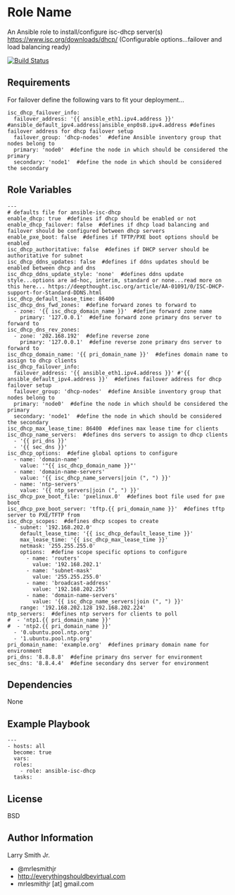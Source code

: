 Role Name
=========

An Ansible role to install/configure isc-dhcp server(s) https://www.isc.org/downloads/dhcp/ (Configurable options...failover and load balancing ready)

[![Build Status](https://travis-ci.org/mrlesmithjr/ansible-isc-dhcp.svg)](https://travis-ci.org/mrlesmithjr/ansible-isc-dhcp)

Requirements
------------
For failover define the following vars to fit your deployment...
````
isc_dhcp_failover_info:
  failover_address: '{{ ansible_eth1.ipv4.address }}' #ansible_default_ipv4.address|ansible_enp0s8.ipv4.address #defines failover address for dhcp failover setup
  failover_group: 'dhcp-nodes'  #define Ansible inventory group that nodes belong to
  primary: 'node0'  #define the node in which should be considered the primary
  secondary: 'node1'  #define the node in which should be considered the secondary
````

Role Variables
--------------

````
---
# defaults file for ansible-isc-dhcp
enable_dhcp: true  #defines if dhcp should be enabled or not
enable_dhcp_failover: false  #defines if dhcp load balancing and failover should be configured between dhcp servers
enable_pxe_boot: false  #defines if TFTP/PXE boot options should be enabled
isc_dhcp_authoritative: false  #defines if DHCP server should be authoritative for subnet
isc_dhcp_ddns_updates: false  #defines if ddns updates should be enabled between dhcp and dns
isc_dhcp_ddns_update_style: 'none'  #defines ddns update style...options are ad-hoc, interim, standard or none...read more on this here... https://deepthought.isc.org/article/AA-01091/0/ISC-DHCP-support-for-Standard-DDNS.html
isc_dhcp_default_lease_time: 86400
isc_dhcp_dns_fwd_zones:  #define forward zones to forward to
  - zone: '{{ isc_dhcp_domain_name }}'  #define forward zone name
    primary: '127.0.0.1'  #define forward zone primary dns server to forward to
isc_dhcp_dns_rev_zones:
  - zone: '202.168.192'  #define reverse zone
    primary: '127.0.0.1'  #define reverse zone primary dns server to forward to
isc_dhcp_domain_name: '{{ pri_domain_name }}'  #defines domain name to assign to dhcp clients
isc_dhcp_failover_info:
  failover_address: '{{ ansible_eth1.ipv4.address }}' #'{{ ansible_default_ipv4.address }}'  #defines failover address for dhcp failover setup
  failover_group: 'dhcp-nodes'  #define Ansible inventory group that nodes belong to
  primary: 'node0'  #define the node in which should be considered the primary
  secondary: 'node1'  #define the node in which should be considered the secondary
isc_dhcp_max_lease_time: 86400  #defines max lease time for clients
isc_dhcp_name_servers:  #defines dns servers to assign to dhcp clients
  - '{{ pri_dns }}'
  - '{{ sec_dns }}'
isc_dhcp_options:  #define global options to configure
  - name: 'domain-name'
    value: '"{{ isc_dhcp_domain_name }}"'
  - name: 'domain-name-servers'
    value: '{{ isc_dhcp_name_servers|join (", ") }}'
  - name: 'ntp-servers'
    value: '{{ ntp_servers|join (", ") }}'
isc_dhcp_pxe_boot_file: 'pxelinux.0'  #defines boot file used for pxe boot
isc_dhcp_pxe_boot_server: 'tftp.{{ pri_domain_name }}'  #defines tftp server to PXE/TFTP from
isc_dhcp_scopes:  #defines dhcp scopes to create
  - subnet: '192.168.202.0'
    default_lease_time: '{{ isc_dhcp_default_lease_time }}'
    max_lease_time: '{{ isc_dhcp_max_lease_time }}'
    netmask: '255.255.255.0'
    options:  #define scope specific options to configure
      - name: 'routers'
        value: '192.168.202.1'
      - name: 'subnet-mask'
        value: '255.255.255.0'
      - name: 'broadcast-address'
        value: '192.168.202.255'
      - name: 'domain-name-servers'
        value: '{{ isc_dhcp_name_servers|join (", ") }}'
    range: '192.168.202.128 192.168.202.224'
ntp_servers:  #defines ntp servers for clients to poll
#  - 'ntp1.{{ pri_domain_name }}'
#  - 'ntp2.{{ pri_domain_name }}'
  - '0.ubuntu.pool.ntp.org'
  - '1.ubuntu.pool.ntp.org'
pri_domain_name: 'example.org'  #defines primary domain name for environment
pri_dns: '8.8.8.8'  #define primary dns server for environment
sec_dns: '8.8.4.4'  #define secondary dns server for environment
````

Dependencies
------------

None

Example Playbook
----------------

````
---
- hosts: all
  become: true
  vars:
  roles:
    - role: ansible-isc-dhcp
  tasks:
````

License
-------

BSD

Author Information
------------------

Larry Smith Jr.
- @mrlesmithjr
- http://everythingshouldbevirtual.com
- mrlesmithjr [at] gmail.com
